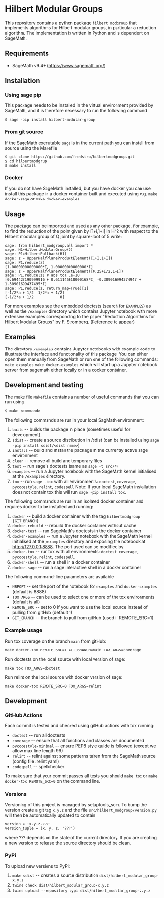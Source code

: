 # Hilbert Modular Groups

This repository contains a python package `hilbert_modgroup` that implements algorithms 
for Hilbert modular groups, in particular a reduction algorithm. The implementation is written in Python 
and is dependent on SageMath.

## Requirements
- SageMath v9.4+ (https://www.sagemath.org/)

## Installation
### Using sage pip
This package needs to be installed in the virtual environment provided by SageMath, and it is therefore necessary 
to run the following command 
```console
$ sage -pip install hilbert-modular-group
```

### From git source
If the SageMath executable `sage` is in the current path you can install from source using the Makefile

```console
$ git clone https://github.com/fredstro/hilbertmodgroup.git
$ cd hilbertmodgrup
$ make install
```

### Docker
If you do not have SageMath installed, but you have docker you can use install this package
in a docker container built and executed using e.g. `make docker-sage` or `make docker-examples`


## Usage
The package can be imported and used as any other package. 
For example, to find the reduction of the point given by [1+i,1+i] in H^2 
with respect to the Hilbert modular group of Q joint by square-root of 5 write: 

```
sage: from hilbert_modgroup.all import *
sage: H1=HilbertModularGroup(5)
sage: P1=HilbertPullback(H1)
sage: z = UpperHalfPlaneProductElement([1+I,1+I])
sage: P1.reduce(z)
[1.00000000000000*I, 1.00000000000000*I]
sage: z = UpperHalfPlaneProductElement([0.25+I/2,1+I])
sage: P1.reduce(z) # abs tol 1e-10
[0.694427190999916 + 0.611145618000168*I, -0.309016994374947 + 1.30901699437495*I]
sage: P1.reduce(z, return_map=True)[1]
[-1/2*a + 1/2  1/2*a + 1/2]
[-1/2*a + 1/2            0]

```
For more examples see the embedded doctests (search for `EXAMPLES`) as well as
the `/examples` directory which contains Jupyter notebook with more extensive 
examples corresponding to the paper
"Reduction Algorithms for Hilbert Modular Groups" by F. Stromberg. (Reference to appear)

## Examples

The directory `/examples` contains Jupyter notebooks with example code to illustrate the interface and functionality of this package. 
You can either open them manually from SageMath or run one of the following commands:
`make examples`
`make docker-examples`
which will start up a Jupyter notebook server from sagemath either locally or in a docker container. 

## Development and testing

The make file `Makefile` contains a number of useful commands that you can run using 
```console
$ make <command>
```
The following commands are run in your local SagMath environment:
1. `build` -- builds the package in place (sometimes useful for development).
2. `sdist` -- create a source distribution in /sdist (can be installed using `sage -pip install sdist/<dist name>`)
3. `install` -- build and install the package in the currently active sage environment
4. `clean` -- remove all build and temporary files
5. `test` -- run sage's doctests (same as `sage -t src/*`)
6. `examples` -- run a Jupyter notebook with the SageMath kernel initialised at the `/examples` directory.
7. `tox` -- run `sage -tox` with all environments: `doctest`, `coverage`, `pycodestyle`, `relint`, `codespell`
   Note: If your local SageMath installation does not contain tox this will run `sage -pip install tox`.

The following commands are run in an isolated docker container 
and requires docker to be installed and running:
1. `docker` -- build a docker container with the tag `hilbertmodgroup-{GIT_BRANCH}`
2. `docker-rebuild` -- rebuild the docker container without cache
3. `docker-test` -- run SageMath's doctests in the docker container
4. `docker-examples` -- run a Jupyter notebook with the SageMath kernel initialised at the `/examples` directory 
  and exposing the notebook at http://127.0.0.1:8888. The port used can be modified by 
5. `docker-tox` -- run tox with all environments: `doctest`, `coverage`, `pycodestyle`, `relint`, `codespell`. 
6. `docker-shell` -- run a shell in a docker container
7. `docker-sage` -- run a sage interactive shell in a docker container

The following command-line parameters are available 
- `NBPORT` -- set the port of the notebook for `examples` and `docker-examples`  (default is 8888)
- `TOX_ARGS` -- can be used to select one or more of the tox environments (default is all)
- `REMOTE_SRC` -- set to 0 if you want to use the local source instead of pulling from gitHub (default 1)
- `GIT_BRANCH` -- the branch to pull from gitHub (used if REMOTE_SRC=1)

### Example usage
Run tox coverage on the branch `main` from gitHub:

`make docker-tox REMOTE_SRC=1 GIT_BRANCH=main TOX_ARGS=coverage`

Run doctests on the local source with local version of sage:

`make tox TOX_ARGS=doctest`

Run relint on the local source with docker version of sage:

`make docker-tox REMOTE_SRC=0 TOX_ARGS=relint`

## Development

### GitHub Actions

Each commit is tested and checked using gitHub actions with tox running:
- `doctest` -- run all doctests
- `coverage` -- ensure that all functions and classes are documented 
- `pycodestyle-minimal` -- ensure PEP8 style guide is followed (except we allow max line length 99)
- `relint` -- relint against some patterns taken from the SageMath source (config file .relint.yaml)
- `codespell` -- spellchecker

To make sure that your commit passes all tests you should `make tox` or `make docker-tox REMOTE_SRC=0` on the command line.

### Versions

Versioning of this project is managed by setuptools_scm.
To bump the version create a git tag `x.y.z` and the file 
 `src/hilbert_modgroup/version.py` will then be automatically updated to contain 
```
version = 'x.y.z.???'
version_tuple = (x, y, z, '???')
```
where ??? depends on the state of the current directory. 
If you are creating a new version to release the source directory should be clean.

### PyPi

To upload new versions to PyPi: 
1. `make sdist` -- creates a source distribution `dist/hilbert_modular_group-x.y.z`
2. `twine check dist/hilbert_modular_group-x.y.z`
3. `twine upload --repository pypi dist/hilbert_modular_group-z.y.z`
